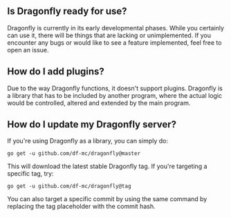 ## Is Dragonfly ready for use?
Dragonfly is currently in its early developmental phases. While you certainly can use it, there will be things that are lacking or unimplemented. If you encounter any bugs or would like to see a feature implemented, feel free to open an issue.

## How do I add plugins?
Due to the way Dragonfly functions, it doesn't support plugins. Dragonfly is a library that has to be included by another program, where the actual logic would be controlled, altered and extended by the main program.

## How do I update my Dragonfly server?

If you're using Dragonfly as a library, you can simply do:
```
go get -u github.com/df-mc/dragonfly@master
```

This will download the latest stable Dragonfly tag. If you're targeting a specific tag, try:
```
go get -u github.com/df-mc/dragonfly@tag
```

You can also target a specific commit by using the same command by replacing the tag placeholder with the commit hash.
